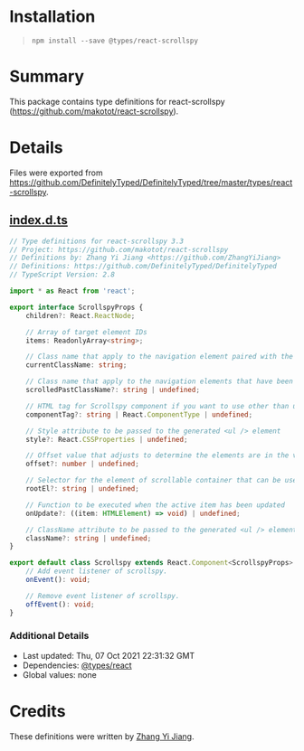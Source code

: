 # Installation
> `npm install --save @types/react-scrollspy`

# Summary
This package contains type definitions for react-scrollspy (https://github.com/makotot/react-scrollspy).

# Details
Files were exported from https://github.com/DefinitelyTyped/DefinitelyTyped/tree/master/types/react-scrollspy.
## [index.d.ts](https://github.com/DefinitelyTyped/DefinitelyTyped/tree/master/types/react-scrollspy/index.d.ts)
````ts
// Type definitions for react-scrollspy 3.3
// Project: https://github.com/makotot/react-scrollspy
// Definitions by: Zhang Yi Jiang <https://github.com/ZhangYiJiang>
// Definitions: https://github.com/DefinitelyTyped/DefinitelyTyped
// TypeScript Version: 2.8

import * as React from 'react';

export interface ScrollspyProps {
    children?: React.ReactNode;

    // Array of target element IDs
    items: ReadonlyArray<string>;

    // Class name that apply to the navigation element paired with the content element in viewport
    currentClassName: string;

    // Class name that apply to the navigation elements that have been scrolled past
    scrolledPastClassName?: string | undefined;

    // HTML tag for Scrollspy component if you want to use other than ul
    componentTag?: string | React.ComponentType | undefined;

    // Style attribute to be passed to the generated <ul /> element
    style?: React.CSSProperties | undefined;

    // Offset value that adjusts to determine the elements are in the viewport
    offset?: number | undefined;

    // Selector for the element of scrollable container that can be used with querySelector
    rootEl?: string | undefined;

    // Function to be executed when the active item has been updated
    onUpdate?: ((item: HTMLElement) => void) | undefined;

    // ClassName attribute to be passed to the generated <ul /> element
    className?: string | undefined;
}

export default class Scrollspy extends React.Component<ScrollspyProps> {
    // Add event listener of scrollspy.
    onEvent(): void;

    // Remove event listener of scrollspy.
    offEvent(): void;
}

````

### Additional Details
 * Last updated: Thu, 07 Oct 2021 22:31:32 GMT
 * Dependencies: [@types/react](https://npmjs.com/package/@types/react)
 * Global values: none

# Credits
These definitions were written by [Zhang Yi Jiang](https://github.com/ZhangYiJiang).
